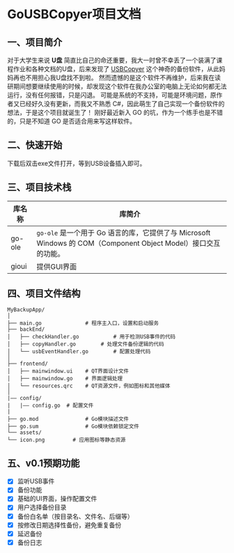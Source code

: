 # GoUSBCopyer项目文档

## 一、项目简介

对于大学生来说 **U盘** 简直比自己的命还重要，我大一时曾不幸丢了一个装满了课程作业和各种文档的U盘，后来发现了 [USBCopyer](https://github.com/kenvix/USBCopyer) 这个神奇的备份软件，从此妈妈再也不用担心我U盘找不到啦。 然而遗憾的是这个软件不再维护，后来我在读研期间想要继续使用的时候，却发现这个软件在我办公室的电脑上无论如何都无法运行，没有任何报错，只是闪退。 可能是系统的不支持，可能是环境问题，原作者又已经好久没有更新，而我又不熟悉 C#，因此萌生了自己实现一个备份软件的想法，于是这个项目就诞生了！ 刚好最近新入 GO 的坑，作为一个练手也是不错的，只是不知道 GO 是否适合用来写这样软件。

## 二、快速开始

下载后双击exe文件打开，等到USB设备插入即可。

## 三、项目技术栈

| 库名称    | 库简介                                                       |
|--------| ------------------------------------------------------------ |
| go-ole | `go-ole` 是一个用于 Go 语言的库，它提供了与 Microsoft Windows 的 COM（Component Object Model）接口交互的功能。 |
| gioui  | 提供GUI界面                                                  |

## 四、项目文件结构
```
MyBackupApp/
│
├── main.go              # 程序主入口，设置和启动服务
├── backEnd/
│   ├── checkHandler.go           # 用于检测USB事件的代码
│   ├── copyHandler.go        # 处理文件备份逻辑的代码
│   └── usbEventHandler.go        # 配置处理代码
│
├── frontend/
│   ├── mainwindow.ui    # QT界面设计文件
│   ├── mainwindow.go    # 界面逻辑处理
│   └── resources.qrc    # QT资源文件，例如图标和其他媒体
│
|—— config/
|   |—— config.go  # 配置文件 
|
├── go.mod               # Go模块描述文件
├── go.sum               # Go模块依赖锁定文件
└── assets/
└── icon.png         # 应用图标等静态资源
```
## 五、v0.1预期功能
- [x] 监听USB事件
- [x] 备份功能
- [x] 基础的UI界面，操作配置文件
- [x] 用户选择备份目录
- [x] 备份白名单（按目录名、文件名、后缀等）
- [x] 按修改日期选择性备份，避免重复备份
- [x] 延迟备份
- [x] 备份日志